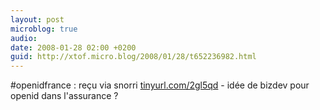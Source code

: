 ```yaml
---
layout: post
microblog: true
audio: 
date: 2008-01-28 02:00 +0200
guid: http://xtof.micro.blog/2008/01/28/t652236982.html
---
```

#openidfrance : reçu via snorri [tinyurl.com/2gl5qd](http://tinyurl.com/2gl5qd) - idée de bizdev pour openid dans l'assurance ?
